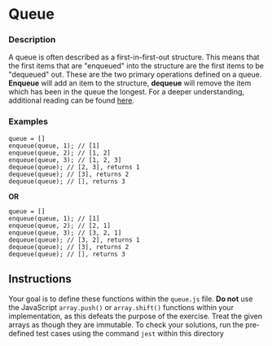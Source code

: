 # Queue

### Description

A queue is often described as a first-in-first-out structure. This means that
the first items that are "enqueued" into the structure are the first items
to be "dequeued" out. These are the two primary operations defined on a queue.
**Enqueue** will add an item to the structure, **dequeue** will remove the item
which has been in the queue the longest. For a deeper understanding, additional
reading can be found [here](https://www.studytonight.com/data-structures/queue-data-structure).

### Examples

```
queue = []
enqueue(queue, 1); // [1]
enqueue(queue, 2); // [1, 2]
enqueue(queue, 3); // [1, 2, 3]
dequeue(queue); // [2, 3], returns 1
dequeue(queue); // [3], returns 2
dequeue(queue); // [], returns 3
```

**OR**

```
queue = []
enqueue(queue, 1); // [1]
enqueue(queue, 2); // [2, 1]
enqueue(queue, 3); // [3, 2, 1]
dequeue(queue); // [3, 2], returns 1
dequeue(queue); // [3], returns 2
dequeue(queue); // [], returns 3
```

## Instructions

Your goal is to define these functions within the `queue.js` file. **Do not** use
the JavaScript `array.push()` or `array.shift()` functions within your
implementation, as this defeats the purpose of the exercise. Treat the given
arrays as though they are immutable. To check your solutions, run the pre-defined
test cases using the command `jest` within this directory

